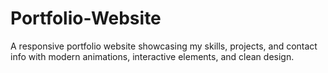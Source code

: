 # Portfolio-Website
A responsive portfolio website showcasing my skills, projects, and contact info with modern animations, interactive elements, and clean design.
